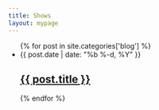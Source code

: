 ```yaml
---
title: Shows
layout: mypage
---
```


<ul class="post-list">
    {% for post in site.categories['blog'] %}
		<li>
			<span class="post-meta">{{ post.date | date: "%b %-d, %Y" }}</span>
			<h2>
				<a class="post-link" href="{{ post.url | prepend: site.baseurl }}">{{ post.title }}</a>
			</h2>
		</li>
    {% endfor %}
</ul>
